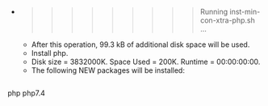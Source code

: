 * >>>>>>>>> Running inst-min-con-xtra-php.sh ...
  * After this operation, 99.3 kB of additional disk space will be used.
  * Install php.
  * Disk size = 3832000K. Space Used = 200K. Runtime = 00:00:00:00.
  * The following NEW packages will be installed:
  ```bash
php php7.4
  ```
